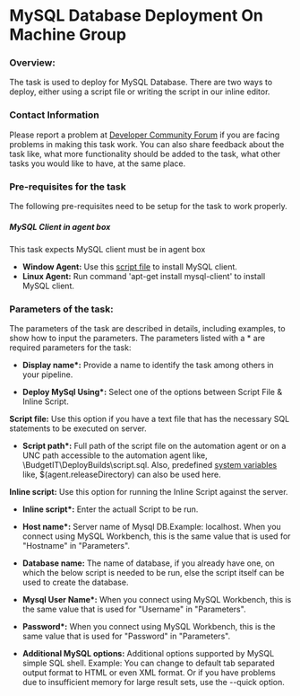 ﻿# MySQL Database Deployment On Machine Group
 
 
### Overview: 
 
The task is used to deploy for MySQL Database. There are two ways to deploy, either using a script file or writing the script in our inline editor. 
 
 
### Contact Information 
 
Please report a problem at [Developer Community Forum](https://developercommunity.visualstudio.com/spaces/21/index.html) if you are facing problems in making this task work.  You can also share feedback about the task like, what more functionality should be added to the task, what other tasks you would like to have, at the same place.
 
 
### Pre-requisites for the task 
The following pre-requisites need to be setup for the task to work properly. 

##### MySQL Client in agent box
This task expects MySQL client must be in agent box
- **Window Agent:** Use this [script file](https://aka.ms/window-mysqlcli-installer) to install MySQL client.
- **Linux Agent:**  Run command 'apt-get install mysql-client' to install MySQL client.
 
### Parameters of the task: 
The parameters of the task are described in details, including examples, to show how to input the parameters. The parameters listed with a \* are required parameters for the task: 
 
 
- **Display name\*:** Provide a name to identify the task among others in your pipeline. 
 
 - **Deploy MySql Using\*:** Select one of the options between Script File & Inline Script. 
 
 
**Script file:** Use this option if you have a text file that has the necessary SQL statements to be executed on server. 
 
 
- **Script path\*:** Full path of the script file on the automation agent or on a UNC path accessible to the automation agent like,  \\BudgetIT\DeployBuilds\script.sql. Also, predefined [system variables](https://msdn.microsoft.com/Library/vs/alm/Build/scripts/variables) like, $(agent.releaseDirectory) can also be used here. 
 
 
**Inline script:** Use this option for running the Inline Script against the server.  
 
 
- **Inline script\*:** Enter the actuall Script to be run. 
 
- **Host name\*:** Server name of Mysql DB.Example: localhost. When you connect using MySQL Workbench, this is the same value that is used for "Hostname" in "Parameters".  
 
- **Database name:**  The name of database, if you already have one, on which the below script is needed to be run, else the script itself can be used to create the database. 
 
- **Mysql User Name\*:** When you connect using MySQL Workbench, this is the same value that is used for "Username" in "Parameters".  
 
 
- **Password\*:** When you connect using MySQL Workbench, this is the same value that is used for "Password" in "Parameters".  
 
 
- **Additional MySQL options:** Additional options supported by MySQL simple SQL shell.
Example: You can change to default tab separated output format to HTML or even XML format. Or if you have problems due to insufficient memory for large result sets, use the --quick option. 
 
 

